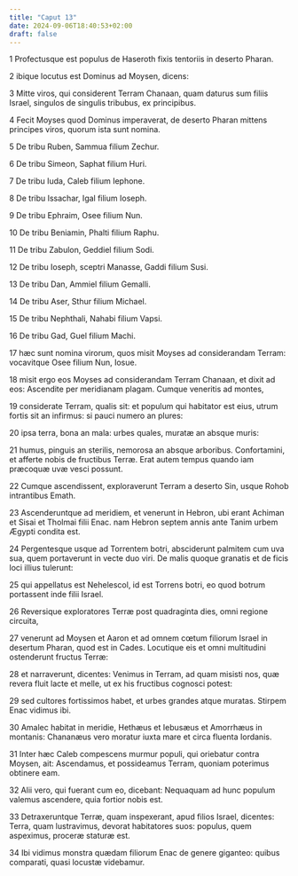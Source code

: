 ```yaml
---
title: "Caput 13"
date: 2024-09-06T18:40:53+02:00
draft: false
---
```




1 Profectusque est populus de Haseroth fixis tentoriis in deserto Pharan.

2 ibique locutus est Dominus ad Moysen, dicens:

3 Mitte viros, qui considerent Terram Chanaan, quam daturus sum filiis Israel, singulos de singulis tribubus, ex principibus.

4 Fecit Moyses quod Dominus imperaverat, de deserto Pharan mittens principes viros, quorum ista sunt nomina.

5 De tribu Ruben, Sammua filium Zechur.

6 De tribu Simeon, Saphat filium Huri.

7 De tribu Iuda, Caleb filium Iephone.

8 De tribu Issachar, Igal filium Ioseph.

9 De tribu Ephraim, Osee filium Nun.

10 De tribu Beniamin, Phalti filium Raphu.

11 De tribu Zabulon, Geddiel filium Sodi.

12 De tribu Ioseph, sceptri Manasse, Gaddi filium Susi.

13 De tribu Dan, Ammiel filium Gemalli.

14 De tribu Aser, Sthur filium Michael.

15 De tribu Nephthali, Nahabi filium Vapsi.

16 De tribu Gad, Guel filium Machi.

17 hæc sunt nomina virorum, quos misit Moyses ad considerandam Terram: vocavitque Osee filium Nun, Iosue.

18 misit ergo eos Moyses ad considerandam Terram Chanaan, et dixit ad eos: Ascendite per meridianam plagam. Cumque veneritis ad montes,

19 considerate Terram, qualis sit: et populum qui habitator est eius, utrum fortis sit an infirmus: si pauci numero an plures:

20 ipsa terra, bona an mala: urbes quales, muratæ an absque muris:

21 humus, pinguis an sterilis, nemorosa an absque arboribus. Confortamini, et afferte nobis de fructibus Terræ. Erat autem tempus quando iam præcoquæ uvæ vesci possunt.

22 Cumque ascendissent, exploraverunt Terram a deserto Sin, usque Rohob intrantibus Emath.

23 Ascenderuntque ad meridiem, et venerunt in Hebron, ubi erant Achiman et Sisai et Tholmai filii Enac. nam Hebron septem annis ante Tanim urbem Ægypti condita est.

24 Pergentesque usque ad Torrentem botri, absciderunt palmitem cum uva sua, quem portaverunt in vecte duo viri. De malis quoque granatis et de ficis loci illius tulerunt:

25 qui appellatus est Nehelescol, id est Torrens botri, eo quod botrum portassent inde filii Israel.

26 Reversique exploratores Terræ post quadraginta dies, omni regione circuita,

27 venerunt ad Moysen et Aaron et ad omnem cœtum filiorum Israel in desertum Pharan, quod est in Cades. Locutique eis et omni multitudini ostenderunt fructus Terræ:

28 et narraverunt, dicentes: Venimus in Terram, ad quam misisti nos, quæ revera fluit lacte et melle, ut ex his fructibus cognosci potest:

29 sed cultores fortissimos habet, et urbes grandes atque muratas. Stirpem Enac vidimus ibi.

30 Amalec habitat in meridie, Hethæus et Iebusæus et Amorrhæus in montanis: Chananæus vero moratur iuxta mare et circa fluenta Iordanis.

31 Inter hæc Caleb compescens murmur populi, qui oriebatur contra Moysen, ait: Ascendamus, et possideamus Terram, quoniam poterimus obtinere eam.

32 Alii vero, qui fuerant cum eo, dicebant: Nequaquam ad hunc populum valemus ascendere, quia fortior nobis est.

33 Detraxeruntque Terræ, quam inspexerant, apud filios Israel, dicentes: Terra, quam lustravimus, devorat habitatores suos: populus, quem aspeximus, proceræ staturæ est.

34 Ibi vidimus monstra quædam filiorum Enac de genere giganteo: quibus comparati, quasi locustæ videbamur.

